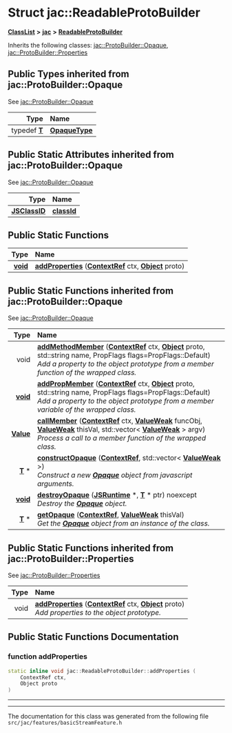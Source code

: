 

# Struct jac::ReadableProtoBuilder



[**ClassList**](annotated.md) **>** [**jac**](namespacejac.md) **>** [**ReadableProtoBuilder**](structjac_1_1ReadableProtoBuilder.md)








Inherits the following classes: [jac::ProtoBuilder::Opaque](structjac_1_1ProtoBuilder_1_1Opaque.md),  [jac::ProtoBuilder::Properties](structjac_1_1ProtoBuilder_1_1Properties.md)
















## Public Types inherited from jac::ProtoBuilder::Opaque

See [jac::ProtoBuilder::Opaque](structjac_1_1ProtoBuilder_1_1Opaque.md)

| Type | Name |
| ---: | :--- |
| typedef [**T**](structjac_1_1ProtoBuilder_1_1Opaque.md#function-addmethodmember) | [**OpaqueType**](structjac_1_1ProtoBuilder_1_1Opaque.md#typedef-opaquetype)  <br> |


















## Public Static Attributes inherited from jac::ProtoBuilder::Opaque

See [jac::ProtoBuilder::Opaque](structjac_1_1ProtoBuilder_1_1Opaque.md)

| Type | Name |
| ---: | :--- |
|  [**JSClassID**](structjac_1_1ProtoBuilder_1_1Opaque.md#function-addmethodmember) | [**classId**](structjac_1_1ProtoBuilder_1_1Opaque.md#variable-classid)  <br> |














































## Public Static Functions

| Type | Name |
| ---: | :--- |
|  [**void**](structjac_1_1ProtoBuilder_1_1Opaque.md#function-addmethodmember) | [**addProperties**](#function-addproperties) ([**ContextRef**](classjac_1_1ContextRef.md) ctx, [**Object**](classjac_1_1ObjectWrapper.md) proto) <br> |


## Public Static Functions inherited from jac::ProtoBuilder::Opaque

See [jac::ProtoBuilder::Opaque](structjac_1_1ProtoBuilder_1_1Opaque.md)

| Type | Name |
| ---: | :--- |
|  void | [**addMethodMember**](structjac_1_1ProtoBuilder_1_1Opaque.md#function-addmethodmember) ([**ContextRef**](classjac_1_1ContextRef.md) ctx, [**Object**](classjac_1_1ObjectWrapper.md) proto, std::string name, PropFlags flags=PropFlags::Default) <br>_Add a property to the object prototype from a member function of the wrapped class._  |
|  [**void**](structjac_1_1ProtoBuilder_1_1Opaque.md#function-addmethodmember) | [**addPropMember**](structjac_1_1ProtoBuilder_1_1Opaque.md#function-addpropmember) ([**ContextRef**](classjac_1_1ContextRef.md) ctx, [**Object**](classjac_1_1ObjectWrapper.md) proto, std::string name, PropFlags flags=PropFlags::Default) <br>_Add a property to the object prototype from a member variable of the wrapped class._  |
|  [**Value**](classjac_1_1ValueWrapper.md) | [**callMember**](structjac_1_1ProtoBuilder_1_1Opaque.md#function-callmember) ([**ContextRef**](classjac_1_1ContextRef.md) ctx, [**ValueWeak**](classjac_1_1ValueWrapper.md) funcObj, [**ValueWeak**](classjac_1_1ValueWrapper.md) thisVal, std::vector&lt; [**ValueWeak**](classjac_1_1ValueWrapper.md) &gt; argv) <br>_Process a call to a member function of the wrapped class._  |
|  [**T**](structjac_1_1ProtoBuilder_1_1Opaque.md#function-addmethodmember) \* | [**constructOpaque**](structjac_1_1ProtoBuilder_1_1Opaque.md#function-constructopaque) ([**ContextRef**](classjac_1_1ContextRef.md), std::vector&lt; [**ValueWeak**](classjac_1_1ValueWrapper.md) &gt;) <br>_Construct a new_ [_**Opaque**_](structjac_1_1ProtoBuilder_1_1Opaque.md) _object from javascript arguments._ |
|  [**void**](structjac_1_1ProtoBuilder_1_1Opaque.md#function-addmethodmember) | [**destroyOpaque**](structjac_1_1ProtoBuilder_1_1Opaque.md#function-destroyopaque) ([**JSRuntime**](structjac_1_1ProtoBuilder_1_1Opaque.md#function-addmethodmember) \*, [**T**](structjac_1_1ProtoBuilder_1_1Opaque.md#function-addmethodmember) \* ptr) noexcept<br>_Destroy the_ [_**Opaque**_](structjac_1_1ProtoBuilder_1_1Opaque.md) _object._ |
|  [**T**](structjac_1_1ProtoBuilder_1_1Opaque.md#function-addmethodmember) \* | [**getOpaque**](structjac_1_1ProtoBuilder_1_1Opaque.md#function-getopaque) ([**ContextRef**](classjac_1_1ContextRef.md), [**ValueWeak**](classjac_1_1ValueWrapper.md) thisVal) <br>_Get the_ [_**Opaque**_](structjac_1_1ProtoBuilder_1_1Opaque.md) _object from an instance of the class._ |


## Public Static Functions inherited from jac::ProtoBuilder::Properties

See [jac::ProtoBuilder::Properties](structjac_1_1ProtoBuilder_1_1Properties.md)

| Type | Name |
| ---: | :--- |
|  void | [**addProperties**](structjac_1_1ProtoBuilder_1_1Properties.md#function-addproperties) ([**ContextRef**](classjac_1_1ContextRef.md) ctx, [**Object**](classjac_1_1ObjectWrapper.md) proto) <br>_Add properties to the object prototype._  |










































































## Public Static Functions Documentation




### function addProperties 

```C++
static inline void jac::ReadableProtoBuilder::addProperties (
    ContextRef ctx,
    Object proto
) 
```




<hr>

------------------------------
The documentation for this class was generated from the following file `src/jac/features/basicStreamFeature.h`

